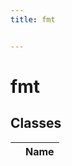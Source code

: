 ```yaml
---
title: fmt


---
```


# fmt










## Classes

|                | Name           |
| -------------- | -------------- |
